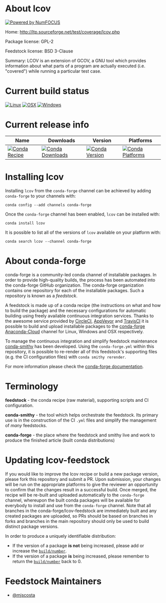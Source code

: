About lcov
==========

[![Powered by NumFOCUS](https://img.shields.io/badge/powered%20by-NumFOCUS-orange.svg?style=flat&colorA=E1523D&colorB=007D8A)](http://numfocus.org)

Home: http://ltp.sourceforge.net/test/coverage/lcov.php

Package license: GPL-2

Feedstock license: BSD 3-Clause

Summary: LCOV is an extension of GCOV, a GNU tool which provides information about what parts of a program are actually executed (i.e. "covered") while running a particular test case.



Current build status
====================

[![Linux](https://img.shields.io/circleci/project/github/conda-forge/lcov-feedstock/master.svg?label=Linux)](https://circleci.com/gh/conda-forge/lcov-feedstock)
[![OSX](https://img.shields.io/travis/conda-forge/lcov-feedstock/master.svg?label=macOS)](https://travis-ci.org/conda-forge/lcov-feedstock)
[![Windows](https://img.shields.io/appveyor/ci/conda-forge/lcov-feedstock/master.svg?label=Windows)](https://ci.appveyor.com/project/conda-forge/lcov-feedstock/branch/master)

Current release info
====================

| Name | Downloads | Version | Platforms |
| --- | --- | --- | --- |
| [![Conda Recipe](https://img.shields.io/badge/recipe-lcov-green.svg)](https://anaconda.org/conda-forge/lcov) | [![Conda Downloads](https://img.shields.io/conda/dn/conda-forge/lcov.svg)](https://anaconda.org/conda-forge/lcov) | [![Conda Version](https://img.shields.io/conda/vn/conda-forge/lcov.svg)](https://anaconda.org/conda-forge/lcov) | [![Conda Platforms](https://img.shields.io/conda/pn/conda-forge/lcov.svg)](https://anaconda.org/conda-forge/lcov) |

Installing lcov
===============

Installing `lcov` from the `conda-forge` channel can be achieved by adding `conda-forge` to your channels with:

```
conda config --add channels conda-forge
```

Once the `conda-forge` channel has been enabled, `lcov` can be installed with:

```
conda install lcov
```

It is possible to list all of the versions of `lcov` available on your platform with:

```
conda search lcov --channel conda-forge
```


About conda-forge
=================

conda-forge is a community-led conda channel of installable packages.
In order to provide high-quality builds, the process has been automated into the
conda-forge GitHub organization. The conda-forge organization contains one repository
for each of the installable packages. Such a repository is known as a *feedstock*.

A feedstock is made up of a conda recipe (the instructions on what and how to build
the package) and the necessary configurations for automatic building using freely
available continuous integration services. Thanks to the awesome service provided by
[CircleCI](https://circleci.com/), [AppVeyor](https://www.appveyor.com/)
and [TravisCI](https://travis-ci.org/) it is possible to build and upload installable
packages to the [conda-forge](https://anaconda.org/conda-forge)
[Anaconda-Cloud](https://anaconda.org/) channel for Linux, Windows and OSX respectively.

To manage the continuous integration and simplify feedstock maintenance
[conda-smithy](https://github.com/conda-forge/conda-smithy) has been developed.
Using the ``conda-forge.yml`` within this repository, it is possible to re-render all of
this feedstock's supporting files (e.g. the CI configuration files) with ``conda smithy rerender``.

For more information please check the [conda-forge documentation](https://conda-forge.org/docs/).

Terminology
===========

**feedstock** - the conda recipe (raw material), supporting scripts and CI configuration.

**conda-smithy** - the tool which helps orchestrate the feedstock.
                   Its primary use is in the construction of the CI ``.yml`` files
                   and simplify the management of *many* feedstocks.

**conda-forge** - the place where the feedstock and smithy live and work to
                  produce the finished article (built conda distributions)


Updating lcov-feedstock
=======================

If you would like to improve the lcov recipe or build a new
package version, please fork this repository and submit a PR. Upon submission,
your changes will be run on the appropriate platforms to give the reviewer an
opportunity to confirm that the changes result in a successful build. Once
merged, the recipe will be re-built and uploaded automatically to the
`conda-forge` channel, whereupon the built conda packages will be available for
everybody to install and use from the `conda-forge` channel.
Note that all branches in the conda-forge/lcov-feedstock are
immediately built and any created packages are uploaded, so PRs should be based
on branches in forks and branches in the main repository should only be used to
build distinct package versions.

In order to produce a uniquely identifiable distribution:
 * If the version of a package **is not** being increased, please add or increase
   the [``build/number``](https://conda.io/docs/user-guide/tasks/build-packages/define-metadata.html#build-number-and-string).
 * If the version of a package **is** being increased, please remember to return
   the [``build/number``](https://conda.io/docs/user-guide/tasks/build-packages/define-metadata.html#build-number-and-string)
   back to 0.

Feedstock Maintainers
=====================

* [@mjscosta](https://github.com/mjscosta/)

